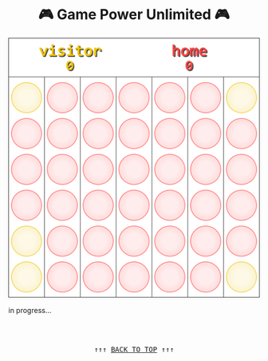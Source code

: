 <div align="center"> 

# 🎮 Game Power Unlimited 🎮
 
<img src="https://github.com/tmslpm/GamePowerUnlimited/blob/main/CustomImage.png" alt="game power 4">

</div>

in progress...

<br>
<br>

<pre align=center>↑↑↑ <a href="#game-power-unlimited-" title="click to scroll up" alt="click to scroll up">BACK TO TOP</a> ↑↑↑</pre>